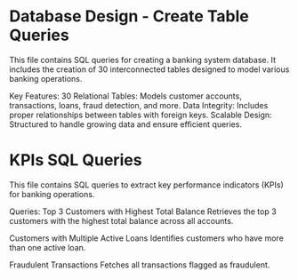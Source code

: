 # Database Design - Create Table Queries
This file contains SQL queries for creating a banking system database. It includes the creation of 30 interconnected tables designed to model various banking operations.

Key Features:
30 Relational Tables: Models customer accounts, transactions, loans, fraud detection, and more.
Data Integrity: Includes proper relationships between tables with foreign keys.
Scalable Design: Structured to handle growing data and ensure efficient queries.


# KPIs SQL Queries
This file contains SQL queries to extract key performance indicators (KPIs) for banking operations.

Queries:
Top 3 Customers with Highest Total Balance
Retrieves the top 3 customers with the highest total balance across all accounts.

Customers with Multiple Active Loans
Identifies customers who have more than one active loan.

Fraudulent Transactions
Fetches all transactions flagged as fraudulent.
